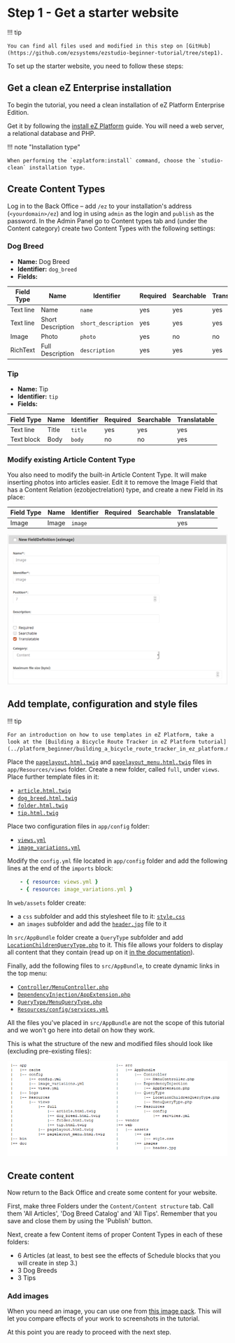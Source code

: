 # Step 1 - Get a starter website

!!! tip

    You can find all files used and modified in this step on [GitHub](https://github.com/ezsystems/ezstudio-beginner-tutorial/tree/step1).

To set up the starter website, you need to follow these steps:

## Get a clean eZ Enterprise installation

To begin the tutorial, you need a clean installation of eZ Platform Enterprise Edition.

Get it by following the [install eZ Platform](../../getting_started/install_using_composer.md) guide.
You will need a web server, a relational database and PHP.

!!! note "Installation type"

    When performing the `ezplatform:install` command, choose the `studio-clean` installation type.

## Create Content Types

Log in to the Back Office – add `/ez` to your installation's address (`<yourdomain>/ez`) and log in using `admin` as the login and `publish` as the password. In the Admin Panel go to Content types tab and (under the Content category) create two Content Types with the following settings:

### Dog Breed

- **Name:** Dog Breed
- **Identifier:** `dog_breed`
- **Fields:**

| Field Type | Name              | Identifier          | Required | Searchable | Translatable |
|------------|-------------------|---------------------|----------|------------|--------------|
| Text line  | Name              | `name`              | yes      | yes        | yes          |
| Text line  | Short Description | `short_description` | yes      | yes        | yes          |
| Image      | Photo             | `photo`             | yes      | no         | no           |
| RichText   | Full Description  | `description`       | yes      | yes        | yes          |

### Tip

- **Name:** Tip
- **Identifier:** `tip`
- **Fields:**

| Field Type  | Name  | Identifier | Required | Searchable | Translatable |
|-------------|-------|------------|----------|------------|--------------|
| Text line   | Title | `title`    | yes      | yes        | yes          |
| Text block  | Body  | `body`     | no       | no         | yes          |

### Modify existing Article Content Type

You also need to modify the built-in Article Content Type. It will make inserting photos into articles easier.
Edit it to remove the Image Field that has a Content Relation (ezobjectrelation) type, and create a new Field in its place:

| Field Type | Name  | Identifier | Required | Searchable | Translatable |
|------------|-------|------------|----------|------------|--------------|
| Image      | Image | `image`    |          |            | yes          |

![New image Field in the Article Content Type](img/enterprise_tut_image_in_article_ct.png)

## Add template, configuration and style files

!!! tip

    For an introduction on how to use templates in eZ Platform, take a look at the [Building a Bicycle Route Tracker in eZ Platform tutorial](../platform_beginner/building_a_bicycle_route_tracker_in_ez_platform.md)

Place the [`pagelayout.html.twig`](https://github.com/ezsystems/ezstudio-beginner-tutorial/blob/step1/app/Resources/views/pagelayout.html.twig) and [`pagelayout_menu.html.twig`](https://github.com/ezsystems/ezstudio-beginner-tutorial/blob/step1/app/Resources/views/pagelayout_menu.html.twig) files in `app/Resources/views` folder. Create a new folder, called `full`, under `views`. Place further template files in it:

- [`article.html.twig`](https://github.com/ezsystems/ezstudio-beginner-tutorial/blob/step1/app/Resources/views/full/article.html.twig)
- [`dog_breed.html.twig`](https://github.com/ezsystems/ezstudio-beginner-tutorial/blob/step1/app/Resources/views/full/dog_breed.html.twig)
- [`folder.html.twig`](https://github.com/ezsystems/ezstudio-beginner-tutorial/blob/step1/app/Resources/views/full/folder.html.twig)
- [`tip.html.twig`](https://github.com/ezsystems/ezstudio-beginner-tutorial/blob/step1/app/Resources/views/full/tip.html.twig)

Place two configuration files in `app/config` folder:

- [`views.yml`](https://github.com/ezsystems/ezstudio-beginner-tutorial/blob/step1/app/config/views.yml)
- [`image_variations.yml`](https://github.com/ezsystems/ezstudio-beginner-tutorial/blob/step1/app/config/image_variations.yml)

Modify the `config.yml` file located in `app/config` folder and add the following lines at the end of the `imports` block:

``` yaml
    - { resource: views.yml }
    - { resource: image_variations.yml }
```

In `web/assets` folder create:

- a `css` subfolder and add this stylesheet file to it: [`style.css`](https://github.com/ezsystems/ezstudio-beginner-tutorial/blob/step1/web/assets/css/style.css)
- an `images` subfolder and add the [`header.jpg`](https://github.com/ezsystems/ezstudio-beginner-tutorial/blob/step1/web/assets/images/header.jpg) file to it

In `src/AppBundle` folder create a `QueryType` subfolder and add [`LocationChildrenQueryType.php`](https://github.com/ezsystems/ezplatform-ee-beginner-tutorial/blob/step1/src/AppBundle/QueryType/LocationChildrenQueryType.php) to it. This file allows your folders to display all content that they contain (read up on it [in the documentation](../../guide/controllers.md#query-controller)).

Finally, add the following files to `src/AppBundle`, to create dynamic links in the top menu:

- [`Controller/MenuController.php`](https://github.com/ezsystems/ezstudio-beginner-tutorial/blob/step1/src/AppBundle/Controller/MenuController.php)
- [`DependencyInjection/AppExtension.php`](https://github.com/ezsystems/ezstudio-beginner-tutorial/blob/step1/src/AppBundle/DependencyInjection/AppExtension.php)
- [`QueryType/MenuQueryType.php`](https://github.com/ezsystems/ezstudio-beginner-tutorial/blob/step1/src/AppBundle/QueryType/MenuQueryType.php)
- [`Resources/config/services.yml`](https://github.com/ezsystems/ezstudio-beginner-tutorial/blob/step1/src/AppBundle/Resources/config/services.yml)

All the files you've placed in `src/AppBundle` are not the scope of this tutorial and we won't go here into detail on how they work.

This is what the structure of the new and modified files should look like (excluding pre-existing files):

![File structure](img/enterprise_tut_file_structure.png)

## Create content

Now return to the Back Office and create some content for your website.

First, make three Folders under the `Content/Content structure` tab. Call them 'All Articles', 'Dog Breed Catalog' and 'All Tips'. Remember that you save and close them by using the 'Publish' button.

Next, create a few Content items of proper Content Types in each of these folders:

- 6 Articles (at least, to best see the effects of Schedule blocks that you will create in step 3.)
- 3 Dog Breeds
- 3 Tips

### Add images

When you need an image, you can use one from [this image pack](img/photos.zip).
This will let you compare effects of your work to screenshots in the tutorial.

At this point you are ready to proceed with the next step.
